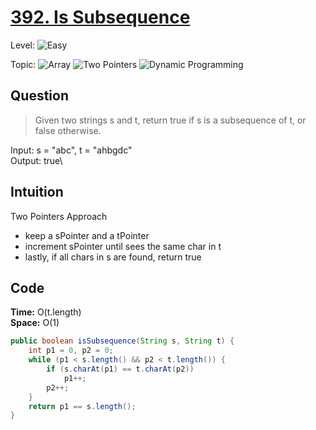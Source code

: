 # [392. Is Subsequence](https://leetcode.com/problems/is-subsequence/)

Level: ![Easy](https://img.shields.io/badge/-Easy-00b300)

Topic: ![Array](https://img.shields.io/badge/-Array-66b3ff) ![Two Pointers](https://img.shields.io/badge/-Two_Pointers-aa80ff) ![Dynamic Programming](https://img.shields.io/badge/-Dynamic_Programming-e6005c)

## Question

> Given two strings s and t, return true if s is a subsequence of t, or false otherwise.

Input: s = "abc", t = "ahbgdc" \
Output: true\

## Intuition

Two Pointers Approach

- keep a sPointer and a tPointer
- increment sPointer until sees the same char in t
- lastly, if all chars in s are found, return true

## Code

**Time:** O(t.length)\
**Space:** O(1)

```java
public boolean isSubsequence(String s, String t) {
    int p1 = 0, p2 = 0;
    while (p1 < s.length() && p2 < t.length()) {
        if (s.charAt(p1) == t.charAt(p2))
            p1++;
        p2++;
    }
    return p1 == s.length();
}
```
